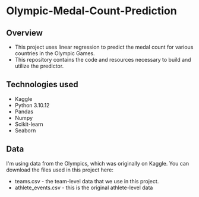 # Olympic-Medal-Count-Prediction

## Overview
- This project uses linear regression to predict the medal count for various countries in the Olympic Games. 
- This repository contains the code and resources necessary to build and utilize the predictor.

## Technologies used
* Kaggle
* Python 3.10.12
* Pandas
* Numpy
* Scikit-learn
* Seaborn

## Data
I'm using data from the Olympics, which was originally on Kaggle.
You can download the files used in this project here:
* teams.csv - the team-level data that we use in this project.
* athlete_events.csv - this is the original athlete-level data
